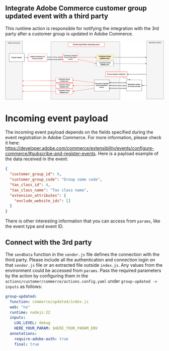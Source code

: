 ## Integrate Adobe Commerce customer group updated event with a third party

This runtime action is responsible for notifying the integration with the 3rd party after a customer group is updated in Adobe Commerce.

![Alt text](CommerceCustomerGroupUpdateSync.png "Title")

# Incoming event payload

The incoming event payload depends on the fields specified during the event registration in Adobe Commerce. For more information, please check it here: https://developer.adobe.com/commerce/extensibility/events/configure-commerce/#subscribe-and-register-events.
Here is a payload example of the data received in the event:

```json
{
  "customer_group_id": 6,
  "customer_group_code": "Group name code",
  "tax_class_id": 4,
  "tax_class_name": "Tax class name",
  "extension_attributes": {
    "exclude_website_ids": []
  }
}
```

There is other interesting information that you can access from `params`, like the event type and event ID.

## Connect with the 3rd party

The `sendData` function in the `sender.js` file defines the connection with the third party.
Please include all the authentication and connection login on that `sender.js` file or an extracted file outside `index.js`.
Any values from the environment could be accessed from `params`. Pass the required parameters by the action by configuring them in the `actions/customer/commerce/actions.config.yaml` under `group-updated -> inputs` as follows:

```yaml
group-updated:
  function: commerce/updated/index.js
  web: "no"
  runtime: nodejs:22
  inputs:
    LOG_LEVEL: debug
    HERE_YOUR_PARAM: $HERE_YOUR_PARAM_ENV
  annotations:
    require-adobe-auth: true
    final: true
```
